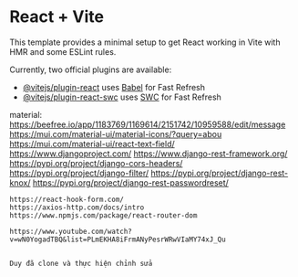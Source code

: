 # React + Vite

This template provides a minimal setup to get React working in Vite with HMR and some ESLint rules.

Currently, two official plugins are available:

- [@vitejs/plugin-react](https://github.com/vitejs/vite-plugin-react/blob/main/packages/plugin-react/README.md) uses [Babel](https://babeljs.io/) for Fast Refresh
- [@vitejs/plugin-react-swc](https://github.com/vitejs/vite-plugin-react-swc) uses [SWC](https://swc.rs/) for Fast Refresh


material:
    https://beefree.io/app/1183769/1169614/2151742/10959588/edit/message
    https://mui.com/material-ui/material-icons/?query=abou
    https://mui.com/material-ui/react-text-field/
    https://www.djangoproject.com/
    https://www.django-rest-framework.org/
    https://pypi.org/project/django-cors-headers/
    https://pypi.org/project/django-filter/
    https://pypi.org/project/django-rest-knox/
    https://pypi.org/project/django-rest-passwordreset/


    https://react-hook-form.com/
    https://axios-http.com/docs/intro
    https://www.npmjs.com/package/react-router-dom

    https://www.youtube.com/watch?v=wN0YogadTBQ&list=PLmEKHA8iFrmANyPesrWRwVIaMY74xJ_Qu
    

    Duy đã clone và thực hiện chỉnh sửa
    